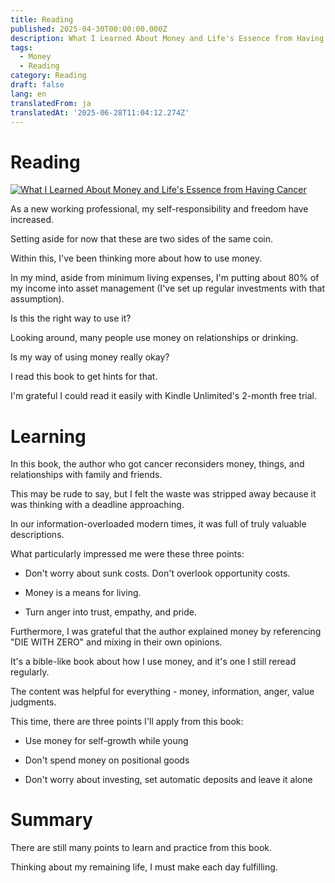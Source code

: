```yaml
---
title: Reading
published: 2025-04-30T00:00:00.000Z
description: What I Learned About Money and Life's Essence from Having Cancer
tags:
  - Money
  - Reading
category: Reading
draft: false
lang: en
translatedFrom: ja
translatedAt: '2025-06-28T11:04:12.274Z'
---
```


# Reading

[![What I Learned About Money and Life's Essence from Having Cancer](https://m.media-amazon.com/images/I/81uiNvqSUTL._SY522_.jpg)](https://amzn.asia/d/fR4z3h7)

As a new working professional, my self-responsibility and freedom have increased.

Setting aside for now that these are two sides of the same coin.

Within this, I've been thinking more about how to use money.

In my mind, aside from minimum living expenses, I'm putting about 80% of my income into asset management (I've set up regular investments with that assumption).

Is this the right way to use it?

Looking around, many people use money on relationships or drinking.

Is my way of using money really okay?

I read this book to get hints for that.

I'm grateful I could read it easily with Kindle Unlimited's 2-month free trial.

# Learning

In this book, the author who got cancer reconsiders money, things, and relationships with family and friends.

This may be rude to say, but I felt the waste was stripped away because it was thinking with a deadline approaching.

In our information-overloaded modern times, it was full of truly valuable descriptions.

What particularly impressed me were these three points:

- Don't worry about sunk costs. Don't overlook opportunity costs.

- Money is a means for living.

- Turn anger into trust, empathy, and pride.


Furthermore, I was grateful that the author explained money by referencing "DIE WITH ZERO" and mixing in their own opinions.

It's a bible-like book about how I use money, and it's one I still reread regularly.

The content was helpful for everything - money, information, anger, value judgments.

This time, there are three points I'll apply from this book:

- Use money for self-growth while young

- Don't spend money on positional goods

- Don't worry about investing, set automatic deposits and leave it alone

# Summary

There are still many points to learn and practice from this book.

Thinking about my remaining life, I must make each day fulfilling.
